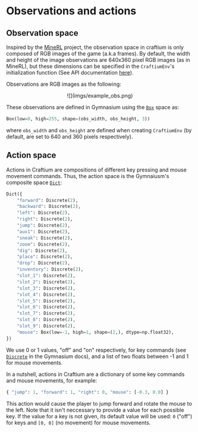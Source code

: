 # Observations and actions

## Observation space

Inspired by the [MineRL](https://minerl.readthedocs.io) project, the observation space in craftium is only composed of RGB images of the game (a.k.a frames). By default, the width and height of the image observations are 640x360 pixel RGB images (as in MineRL), but these dimensions can be specified in the `CraftiumEnv`'s initialization function (See API documentation [here](reference.md)).

Observations are RGB images as the following:
<center>
![](imgs/example_obs.png)
</center>

These observations are defined in Gymnasium using the [`Box`](https://gymnasium.farama.org/api/spaces/fundamental/#gymnasium.spaces.Box) space as:

```python
Box(low=0, high=255, shape=(obs_width, obs_height, 3))
```

where `obs_width` and `obs_height` are defined when creating `CraftiumEnv` (by default, are set to 640 and 360 pixels respectively).

## Action space

Actions in Craftium are compositions of different key pressing and mouse movement commands. Thus, the action space is the Gymnaiusm's composite space [`Dict`](https://gymnasium.farama.org/api/spaces/composite/#dict):

```python
Dict({
    "forward": Discrete(2),
    "backward": Discrete(2),
    "left": Discrete(2),
    "right": Discrete(2),
    "jump": Discrete(2),
    "aux1": Discrete(2),
    "sneak": Discrete(2),
    "zoom": Discrete(2),
    "dig": Discrete(2),
    "place": Discrete(2),
    "drop": Discrete(2),
    "inventory": Discrete(2),
    "slot_1": Discrete(2),
    "slot_2": Discrete(2),
    "slot_3": Discrete(2),
    "slot_4": Discrete(2),
    "slot_5": Discrete(2),
    "slot_6": Discrete(2),
    "slot_7": Discrete(2),
    "slot_8": Discrete(2),
    "slot_9": Discrete(2),
    "mouse": Box(low=-1, high=1, shape=(2,), dtype=np.float32),
})
```

We use 0 or 1 values, "off" and "on" respectively, for key commands (see [`Discrete`](https://gymnasium.farama.org/api/spaces/fundamental/#gymnasium.spaces.Discrete) in the Gymnasium docs), and a list of two floats between -1 and 1 for mouse movements.

In a nutshell, actions in Craftium are a dictionary of some key commands and mouse movements, for example:

```python
{ "jump": 1, "forward": 1, "right": 0, "mouse": [-0.3, 0.0] }
```

This action would cause the player to jump forward and rotate the mouse to the left. Note that it isn't neccessary to provide a value for each possible key. If the value for a key is not given, its default value will be used: `0` ("off") for keys and `[0, 0]` (no movement) for mouse movements.
